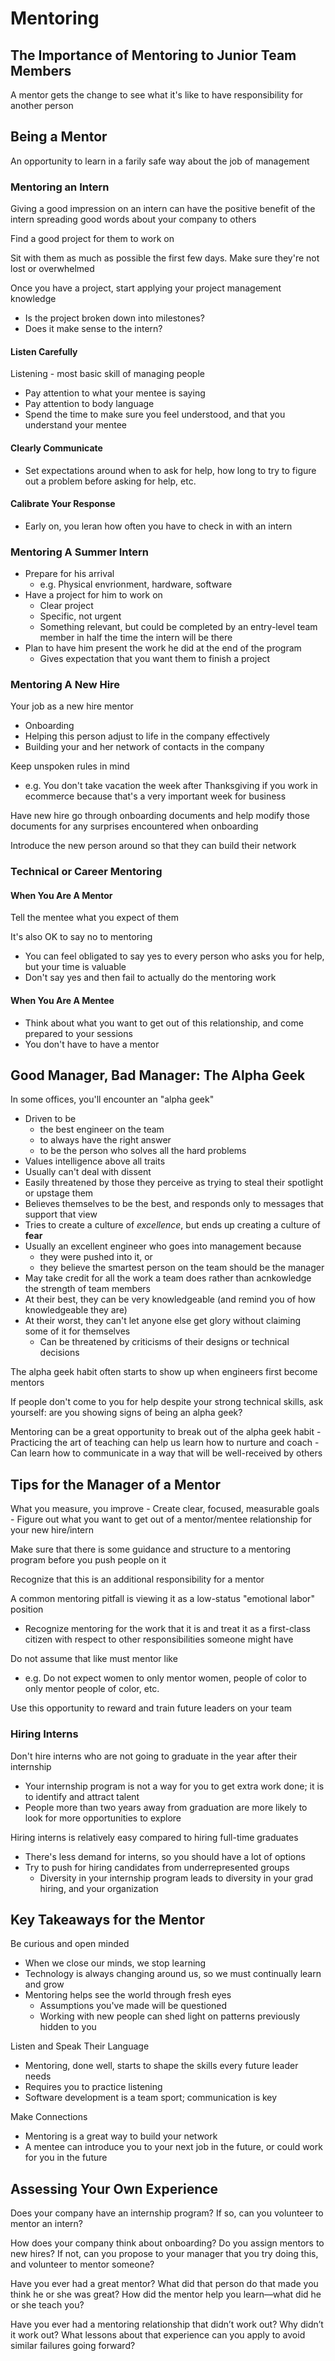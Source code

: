 # Mentoring

## The Importance of Mentoring to Junior Team Members

A mentor gets the change to see what it's like to have responsibility for another person

## Being a Mentor

An opportunity to learn in a farily safe way about the job of management

### Mentoring an Intern

Giving a good impression on an intern can have the positive benefit of the intern spreading good words about your company to others

Find a good project for them to work on

Sit with them as much as possible the first few days. Make sure they're not lost or overwhelmed

Once you have a project, start applying your project management knowledge
- Is the project broken down into milestones?
- Does it make sense to the intern?

#### Listen Carefully

Listening - most basic skill of managing people
- Pay attention to what your mentee is saying
- Pay attention to body language
- Spend the time to make sure you feel understood, and that you understand your mentee
  
#### Clearly Communicate

- Set expectations around when to ask for help, how long to try to figure out a problem before asking for help, etc.

#### Calibrate Your Response

- Early on, you leran how often you have to check in with an intern

### Mentoring A Summer Intern

- Prepare for his arrival
  - e.g. Physical envrionment, hardware, software
- Have a project for him to work on
  - Clear project
  - Specific, not urgent
  - Something relevant, but could be completed by an entry-level team member in half the time the intern will be there
- Plan to have him present the work he did at the end of the program
  - Gives expectation that you want them to finish a project

### Mentoring A New Hire

Your job as a new hire mentor
- Onboarding
- Helping this person adjust to life in the company effectively
- Building your and her network of contacts in the company

Keep unspoken rules in mind
- e.g. You don't take vacation the week after Thanksgiving if you work in ecommerce because that's a very important week for business

Have new hire go through onboarding documents and help modify those documents for any surprises encountered when onboarding

Introduce the new person around so that they can build their network

### Technical or Career Mentoring

#### When You Are A Mentor

Tell the mentee what you expect of them

It's also OK to say no to mentoring
- You can feel obligated to say yes to every person who asks you for help, but your time is valuable
- Don't say yes and then fail to actually do the mentoring work

#### When You Are A Mentee

- Think about what you want to get out of this relationship, and come prepared to your sessions
- You don't have to have a mentor

## Good Manager, Bad Manager: The Alpha Geek

In some offices, you'll encounter an "alpha geek"
- Driven to be 
  - the best engineer on the team
  - to always have the right answer
  - to be the person who solves all the hard problems
- Values intelligence above all traits
- Usually can't deal with dissent
- Easily threatened by those they perceive as trying to steal their spotlight or upstage them
- Believes themselves to be the best, and responds only to messages that support that view
- Tries to create a culture of *excellence*, but ends up creating a culture of **fear**
- Usually an excellent engineer who goes into management because
  - they were pushed into it, or
  - they believe the smartest person on the team should be the manager
- May take credit for all the work a team does rather than acnkowledge the strength of team members
- At their best, they can be very knowledgeable (and remind you of how knowledgeable they are)
- At their worst, they can't let anyone else get glory without claiming some of it for themselves
  - Can be threatened by criticisms of their designs or technical decisions


The alpha geek habit often starts to show up when engineers first become mentors

If people don't come to you for help despite your strong technical skills, ask yourself: are you showing signs of being an alpha geek?

Mentoring can be a great opportunity to break out of the alpha geek habit
    - Practicing the art of teaching can help us learn how to nurture and coach
    - Can learn how to communicate in a way that will be well-received by others

## Tips for the Manager of a Mentor

What you measure, you improve
    - Create clear, focused, measurable goals
    - Figure out what you want to get out of a mentor/mentee relationship for your new hire/intern

Make sure that there is some guidance and structure to a mentoring program before you push people on it

Recognize that this is an additional responsibility for a mentor

A common mentoring pitfall is viewing it as a low-status "emotional labor" position
- Recognize mentoring for the work that it is and treat it as a first-class citizen with respect to other responsibilities someone might have

Do not assume that like must mentor like
- e.g. Do not expect women to only mentor women, people of color to only mentor people of color, etc.

Use this opportunity to reward and train future leaders on your team

### Hiring Interns

Don't hire interns who are not going to graduate in the year after their internship
- Your internship program is not a way for you to get extra work done; it is to identify and attract talent
- People more than two years away from graduation are more likely to look for more opportunities to explore

Hiring interns is relatively easy compared to hiring full-time graduates
- There's less demand for interns, so you should have a lot of options
- Try to push for hiring candidates from underrepresented groups
  - Diversity in your internship program leads to diversity in your grad hiring, and your organization

## Key Takeaways for the Mentor

Be curious and open minded
- When we close our minds, we stop learning
- Technology is always changing around us, so we must continually learn and grow
- Mentoring helps see the world through fresh eyes
  - Assumptions you've made will be questioned
  - Working with new people can shed light on patterns previously hidden to you

Listen and Speak Their Language
- Mentoring, done well, starts to shape the skills every future leader needs
- Requires you to practice listening
- Software development is a team sport; communication is key

Make Connections
- Mentoring is a great way to build your network
- A mentee can introduce you to your next job in the future, or could work for you in the future


## Assessing Your Own Experience

Does your company have an internship program? If so, can you volunteer to mentor an intern?

How does your company think about onboarding? Do you assign mentors to new hires? If not, can you propose to your manager that you try doing this, and volunteer to mentor someone?

Have you ever had a great mentor? What did that person do that made you think he or she was great? How did the mentor help you learn—what did he or she teach you?

Have you ever had a mentoring relationship that didn’t work out? Why didn’t it work out? What lessons about that experience can you apply to avoid similar failures going forward?
